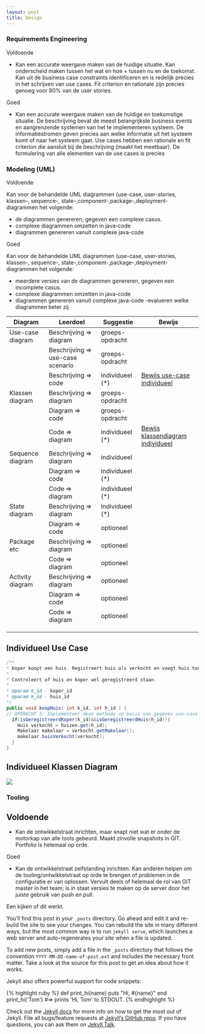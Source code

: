 ```yaml
---
layout: post
title: Design
---
```


### Requirements Engineering

Voldoende

- Kan een accurate weergave maken van de huidige situatie.
Kan onderscheid maken tussen het wat en hoe + tussen nu en de
toekomst.
Kan uit de business case constraints identificeren en is redelijk precies in
het schrijven van use cases.
Fit criterion en rationale zijn precies genoeg voor 80% van de user stories.

Goed

- Kan een accurate weergave maken van de huidige en toekomstige situatie.
De beschrijving bevat de meest belangrijkste business events en aangrenzende
systemen van het te implementeren systeem.  De informatiestromen geven precies
aan welke informatie uit het systeem komt of naar het systeem gaat.
Use cases hebben een rationale en fit criterion die aansluit bij de beschrijving (maakt
het meetbaar).
De formulering van alle elementen van de use cases is precies
### Modeling (UML)

Voldoende

Kan voor de behandelde UML diagrammen (use-case, user-stories,
klassen-, sequence-, state-,component-,package-,deployment-
diagrammen het volgende:
- de diagrammen genereren,  gegeven een complexe casus.
- complexe diagrammen omzetten in java-code
- diagrammen genereren vanuit complexe java-code
  

Goed

Kan voor de behandelde UML diagrammen (use-case, user-stories, klassen-,
  sequence-, state-,component-,package-,deployment-diagrammen het volgende:
- meerdere versies van de diagrammen genereren,  gegeven een incomplete casus.
- complexe diagrammen omzetten in java-code
- diagrammen genereren vanuit complexe java-code
-evalueren welke diagrammen beter zij


| Diagram          | Leerdoel                          | Suggestie  | Bewijs                                                             |
|------------------|-----------------------------------|---|--------------------------------------------------------------------|
| Use-case diagram | Beschrijving => diagram           | groeps-opdracht|                                                                    |
|                  | Beschrijving => use-case scenario | groeps-opdracht |                                                                    |
|                  | Beschrijving => code              | individueel (*) | [Bewijs use-case individueel](#individueel-use-case)               |
| Klassen diagram  | Beschrijving => diagram           | groeps-opdracht |                                                                    |
|                  | Diagram => code                   | groeps-opdracht |                                                                    |
|                  | Code => diagram                   | individueel (*) | [Bewijs klassendiagram individueel](#individueel-klassen-diagram ) |
| Sequence diagram | Beschrijving => diagram           | individueel  |                                                                    |
|                  | Diagram => code                   | individueel (*)  |                                                                    |
|                  | Code => diagram                   | individueel (*)  |                                                                    |
| State diagram    | Beschrijving => diagram           | individueel (*)  |                                                                    |
|                  | Diagram => code                   | optioneel  |                                                                    |
| Package etc      | Beschrijving => diagram           | optioneel  |                                                                    |
|                  | Code => diagram                   | optioneel  |                                                                    |
| Activity diagram                 | Beschrijving => diagram           | optioneel  |                                                                    |
|                  | Diagram => code                   | optioneel  |                                                                    |
|                  | Code => diagram                   | optioneel  |                                                                    |
|                  |                                   |   |                                                                    |
|                  |                                   |   |                                                                    |
|                  |                                   |   |                                                                    |



## Individueel Use Case ##
```java
/**
* Koper koopt een huis. Registreert huis als verkocht en voegt huis toe aan de makelaars lijst van verkochte huizen.
*
* Controleert of huis en koper wel geregistreerd staan.
*
* @param k_id - koper_id
* @param h_id - huis_id
*/
public void koopHuis( int k_id, int h_id ) {
// OPDRACHT 3: Implementeer deze methode op basis van gegeven use-case beschrijving
  if(isGeregistreerdKoper(k_id)&&isGeregistreerdHuis(h_id)){
    Huis verkocht = huizen.get(h_id);
    Makelaar makelaar = verkocht.getMakelaar();
    makelaar.huisVerkocht(verkocht);
  }
}
```

## Individueel Klassen Diagram ##
<img src="{{ '/assets/umlUitwerkingen/MakelaarCLASSDIAGRAM.png' | relative_url }}" />

### Tooling

Voldoende
- 
- Kan de ontwikkelstraat inrichten, maar snapt niet wat er onder de
motorkap van alle tools gebeurd.  Maakt zinvolle snapshots in GIT.
Portfolio is helemaal op orde.

Goed

- Kan de ontwikkelstraat zelfstanding inrichten. Kan anderen helpen om de
tooling/ontwikkelstraat  op orde te brengen of problemen in de configuratie er van
oplossen. Vervult deels of helemaal de rol van GIT master in het team; is in staat
versies te maken op de server door het juiste gebruik van push en pull.






Een kijken of dit werkt. 

You’ll find this post in your `_posts` directory. Go ahead and edit it and re-build the site to see your changes. You can rebuild the site in many different ways, but the most common way is to run `jekyll serve`, which launches a web server and auto-regenerates your site when a file is updated.

To add new posts, simply add a file in the `_posts` directory that follows the convention `YYYY-MM-DD-name-of-post.ext` and includes the necessary front matter. Take a look at the source for this post to get an idea about how it works.

Jekyll also offers powerful support for code snippets:

{% highlight ruby %}
def print_hi(name)
  puts "Hi, #{name}"
end
print_hi('Tom')
#=> prints 'Hi, Tom' to STDOUT.
{% endhighlight %}

Check out the [Jekyll docs][jekyll-docs] for more info on how to get the most out of Jekyll. File all bugs/feature requests at [Jekyll’s GitHub repo][jekyll-gh]. If you have questions, you can ask them on [Jekyll Talk][jekyll-talk].

[jekyll-docs]: http://jekyllrb.com/docs/home
[jekyll-gh]:   https://github.com/jekyll/jekyll
[jekyll-talk]: https://talk.jekyllrb.com/
